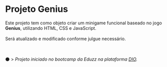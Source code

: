 # Projeto Genius 

 Este projeto tem como objeto criar um minigame funcional baseado no jogo **Genius**, utilizando HTML, CSS e JavaScript. <br><br>
 Será atualizado e modificado conforme julgue necessário. <br>
<br>
<br>


:black_circle: > _Projeto iniciado no bootcamp da Eduzz na plataforma [DIO](dio.me)._